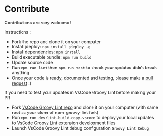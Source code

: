 # Contribute

Contributions are very welcome !

Instructions :

- Fork the repo and clone it on your computer
- Install jdeploy: `npm install jdeploy -g`
- Install dependencies: `npm install`
- Build executable bundle: `npm run build`
- Update source code
- Run `npm run lint` then `npm run test` to check your updates didn't break anything
- Once your code is ready, documented and testing, please make a [pull request](https://github.com/nvuillam/npm-groovy-lint/pulls) :)

If you need to test your updates in VsCode Groovy Lint before making your PR
- Fork [VsCode Groovy Lint repo](https://github.com/nvuillam/vscode-groovy-lint) and clone it on your computer (with same root as your clone of npm-groovy-lint fork)
- Run `npm run dev:lint-build-copy-vscode` to deploy your local updates to VsCode Groovy Lint extension development files
- Launch VsCode Groovy Lint debug configuration `Groovy Lint Debug`